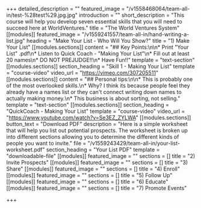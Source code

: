 +++
detailed_description = ""
featured_image = "/v1558468064/team-all-in/test-%28test%29.jpg.jpg"
introduction = ""
short_description = "This course will help you develop seven essential skills that you will need to succeed here at WorldVentures."
title = "The World Ventures System"
[[modules]]
featured_image = "/v1559241557/team-all-in/hand-writing-a-list.jpg"
heading = "Make Your List - Who Will You Show?"
title = "1) Make Your List"
[[modules.sections]]
content = "## Key Points:\n\n* Print \"Your List\" .pdf\n* Listen to Quick Coach - \"Making Your List\"\n* Fill out at least 20 names\n* DO NOT PREJUDGE!!\n* Have Fun!!"
template = "text-section"
[[modules.sections]]
section_heading = "Skill 1 - Making Your List"
template = "course-video"
video_url = "https://vimeo.com/307205511"
[[modules.sections]]
content = "## Personal tips:\n\n* This is probably one of the most overlooked skills.\n* Why? I think its because people feel they already have a names list or they can't connect writing down names to actually making money.\n* This business is about sorting, not selling."
template = "text-section"
[[modules.sections]]
section_heading = "QuickCoach - Making Your List"
template = "course-video"
video_url = "https://www.youtube.com/watch?v=Se3EZ_ZYLWA"
[[modules.sections]]
button_text = "Download PDF"
description = "Here is a simple worksheet that will help you list out potential prospects. The worksheet is broken up into different sections allowing you to determine the different kinds of people you want to invite."
file = "/v1559243429/team-all-in/your-list-worksheet.pdf"
section_heading = "Your List PDF"
template = "downloadable-file"
[[modules]]
featured_image = ""
sections = []
title = "2) Invite Prospects"
[[modules]]
featured_image = ""
sections = []
title = "3) Share"
[[modules]]
featured_image = ""
sections = []
title = "4) Enroll"
[[modules]]
featured_image = ""
sections = []
title = "5) Follow Up"
[[modules]]
featured_image = ""
sections = []
title = "6) Educate"
[[modules]]
featured_image = ""
sections = []
title = "7) Promote Events"

+++
